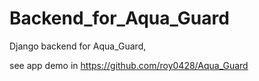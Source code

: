 # Backend_for_Aqua_Guard

Django backend for Aqua_Guard, 

see app demo in https://github.com/roy0428/Aqua_Guard
